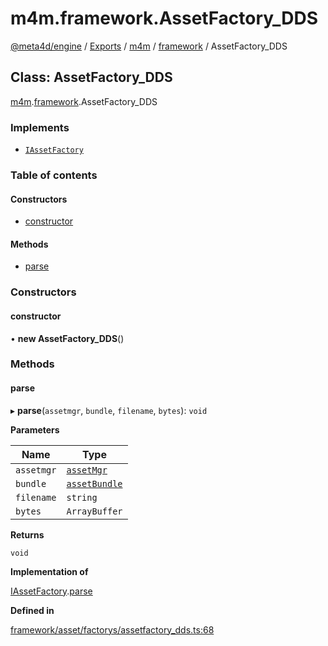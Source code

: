 # m4m.framework.AssetFactory\_DDS

[@meta4d/engine](../) / [Exports](../modules/) / [m4m](../modules/m4m.md) / [framework](../modules/m4m.framework.md) / AssetFactory\_DDS

## Class: AssetFactory\_DDS

[m4m](../modules/m4m.md).[framework](../modules/m4m.framework.md).AssetFactory\_DDS

### Implements

* [`IAssetFactory`](../interfaces/m4m.framework.IAssetFactory.md)

### Table of contents

#### Constructors

* [constructor](m4m.framework.AssetFactory\_DDS.md#constructor)

#### Methods

* [parse](m4m.framework.AssetFactory\_DDS.md#parse)

### Constructors

#### constructor

• **new AssetFactory\_DDS**()

### Methods

#### parse

▸ **parse**(`assetmgr`, `bundle`, `filename`, `bytes`): `void`

**Parameters**

| Name       | Type                                          |
| ---------- | --------------------------------------------- |
| `assetmgr` | [`assetMgr`](m4m.framework.assetMgr.md)       |
| `bundle`   | [`assetBundle`](m4m.framework.assetBundle.md) |
| `filename` | `string`                                      |
| `bytes`    | `ArrayBuffer`                                 |

**Returns**

`void`

**Implementation of**

[IAssetFactory](../interfaces/m4m.framework.IAssetFactory.md).[parse](../interfaces/m4m.framework.IAssetFactory.md#parse)

**Defined in**

[framework/asset/factorys/assetfactory\_dds.ts:68](https://github.com/meta4d-me/meta4d-engine/blob/cf6bfe6/src/framework/asset/factorys/assetfactory\_dds.ts#L68)
